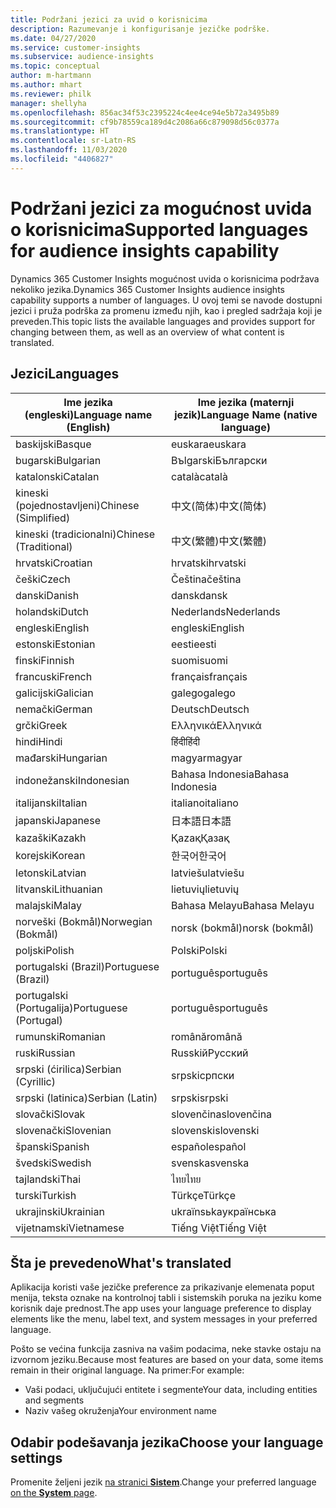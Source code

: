 ```yaml
---
title: Podržani jezici za uvid o korisnicima
description: Razumevanje i konfigurisanje jezičke podrške.
ms.date: 04/27/2020
ms.service: customer-insights
ms.subservice: audience-insights
ms.topic: conceptual
author: m-hartmann
ms.author: mhart
ms.reviewer: philk
manager: shellyha
ms.openlocfilehash: 856ac34f53c2395224c4ee4ce94e5b72a3495b89
ms.sourcegitcommit: cf9b78559ca189d4c2086a66c879098d56c0377a
ms.translationtype: HT
ms.contentlocale: sr-Latn-RS
ms.lasthandoff: 11/03/2020
ms.locfileid: "4406827"
---
```

# <a name="supported-languages-for-audience-insights-capability"></a><span data-ttu-id="ef5c5-103">Podržani jezici za mogućnost uvida o korisnicima</span><span class="sxs-lookup"><span data-stu-id="ef5c5-103">Supported languages for audience insights capability</span></span>

<span data-ttu-id="ef5c5-104">Dynamics 365 Customer Insights mogućnost uvida o korisnicima podržava nekoliko jezika.</span><span class="sxs-lookup"><span data-stu-id="ef5c5-104">Dynamics 365 Customer Insights audience insights capability supports a number of languages.</span></span> <span data-ttu-id="ef5c5-105">U ovoj temi se navode dostupni jezici i pruža podrška za promenu između njih, kao i pregled sadržaja koji je preveden.</span><span class="sxs-lookup"><span data-stu-id="ef5c5-105">This topic lists the available languages and provides support for changing between them, as well as an overview of what content is translated.</span></span>

## <a name="languages"></a><span data-ttu-id="ef5c5-106">Jezici</span><span class="sxs-lookup"><span data-stu-id="ef5c5-106">Languages</span></span>

| <span data-ttu-id="ef5c5-107">Ime jezika (engleski)</span><span class="sxs-lookup"><span data-stu-id="ef5c5-107">Language name (English)</span></span>|  <span data-ttu-id="ef5c5-108">Ime jezika (maternji jezik)</span><span class="sxs-lookup"><span data-stu-id="ef5c5-108">Language Name (native language)</span></span> |
| ------------- | ------------- |
| <span data-ttu-id="ef5c5-109">baskijski</span><span class="sxs-lookup"><span data-stu-id="ef5c5-109">Basque</span></span> | <span data-ttu-id="ef5c5-110">euskara</span><span class="sxs-lookup"><span data-stu-id="ef5c5-110">euskara</span></span> |
| <span data-ttu-id="ef5c5-111">bugarski</span><span class="sxs-lookup"><span data-stu-id="ef5c5-111">Bulgarian</span></span> | <span data-ttu-id="ef5c5-112">Bъlgarski</span><span class="sxs-lookup"><span data-stu-id="ef5c5-112">Български</span></span> |
| <span data-ttu-id="ef5c5-113">katalonski</span><span class="sxs-lookup"><span data-stu-id="ef5c5-113">Catalan</span></span> | <span data-ttu-id="ef5c5-114">català</span><span class="sxs-lookup"><span data-stu-id="ef5c5-114">català</span></span> |
| <span data-ttu-id="ef5c5-115">kineski (pojednostavljeni)</span><span class="sxs-lookup"><span data-stu-id="ef5c5-115">Chinese (Simplified)</span></span> | <span data-ttu-id="ef5c5-116">中文(简体)</span><span class="sxs-lookup"><span data-stu-id="ef5c5-116">中文(简体)</span></span> |
| <span data-ttu-id="ef5c5-117">kineski (tradicionalni)</span><span class="sxs-lookup"><span data-stu-id="ef5c5-117">Chinese (Traditional)</span></span> | <span data-ttu-id="ef5c5-118">中文(繁體)</span><span class="sxs-lookup"><span data-stu-id="ef5c5-118">中文(繁體)</span></span> |
| <span data-ttu-id="ef5c5-119">hrvatski</span><span class="sxs-lookup"><span data-stu-id="ef5c5-119">Croatian</span></span> | <span data-ttu-id="ef5c5-120">hrvatski</span><span class="sxs-lookup"><span data-stu-id="ef5c5-120">hrvatski</span></span> |
| <span data-ttu-id="ef5c5-121">češki</span><span class="sxs-lookup"><span data-stu-id="ef5c5-121">Czech</span></span> | <span data-ttu-id="ef5c5-122">Čeština</span><span class="sxs-lookup"><span data-stu-id="ef5c5-122">čeština</span></span> |
| <span data-ttu-id="ef5c5-123">danski</span><span class="sxs-lookup"><span data-stu-id="ef5c5-123">Danish</span></span> | <span data-ttu-id="ef5c5-124">dansk</span><span class="sxs-lookup"><span data-stu-id="ef5c5-124">dansk</span></span> |
| <span data-ttu-id="ef5c5-125">holandski</span><span class="sxs-lookup"><span data-stu-id="ef5c5-125">Dutch</span></span> | <span data-ttu-id="ef5c5-126">Nederlands</span><span class="sxs-lookup"><span data-stu-id="ef5c5-126">Nederlands</span></span> |
| <span data-ttu-id="ef5c5-127">engleski</span><span class="sxs-lookup"><span data-stu-id="ef5c5-127">English</span></span> | <span data-ttu-id="ef5c5-128">engleski</span><span class="sxs-lookup"><span data-stu-id="ef5c5-128">English</span></span> |
| <span data-ttu-id="ef5c5-129">estonski</span><span class="sxs-lookup"><span data-stu-id="ef5c5-129">Estonian</span></span> | <span data-ttu-id="ef5c5-130">eesti</span><span class="sxs-lookup"><span data-stu-id="ef5c5-130">eesti</span></span> |
| <span data-ttu-id="ef5c5-131">finski</span><span class="sxs-lookup"><span data-stu-id="ef5c5-131">Finnish</span></span> | <span data-ttu-id="ef5c5-132">suomi</span><span class="sxs-lookup"><span data-stu-id="ef5c5-132">suomi</span></span> |
| <span data-ttu-id="ef5c5-133">francuski</span><span class="sxs-lookup"><span data-stu-id="ef5c5-133">French</span></span> | <span data-ttu-id="ef5c5-134">français</span><span class="sxs-lookup"><span data-stu-id="ef5c5-134">français</span></span> |
| <span data-ttu-id="ef5c5-135">galicijski</span><span class="sxs-lookup"><span data-stu-id="ef5c5-135">Galician</span></span> | <span data-ttu-id="ef5c5-136">galego</span><span class="sxs-lookup"><span data-stu-id="ef5c5-136">galego</span></span> |
| <span data-ttu-id="ef5c5-137">nemački</span><span class="sxs-lookup"><span data-stu-id="ef5c5-137">German</span></span> | <span data-ttu-id="ef5c5-138">Deutsch</span><span class="sxs-lookup"><span data-stu-id="ef5c5-138">Deutsch</span></span> |
| <span data-ttu-id="ef5c5-139">grčki</span><span class="sxs-lookup"><span data-stu-id="ef5c5-139">Greek</span></span> | <span data-ttu-id="ef5c5-140">Ελληνικά</span><span class="sxs-lookup"><span data-stu-id="ef5c5-140">Ελληνικά</span></span> |
| <span data-ttu-id="ef5c5-141">hindi</span><span class="sxs-lookup"><span data-stu-id="ef5c5-141">Hindi</span></span> | <span data-ttu-id="ef5c5-142">हिंदी</span><span class="sxs-lookup"><span data-stu-id="ef5c5-142">हिंदी</span></span> |
| <span data-ttu-id="ef5c5-143">mađarski</span><span class="sxs-lookup"><span data-stu-id="ef5c5-143">Hungarian</span></span> | <span data-ttu-id="ef5c5-144">magyar</span><span class="sxs-lookup"><span data-stu-id="ef5c5-144">magyar</span></span> |
| <span data-ttu-id="ef5c5-145">indonežanski</span><span class="sxs-lookup"><span data-stu-id="ef5c5-145">Indonesian</span></span> | <span data-ttu-id="ef5c5-146">Bahasa Indonesia</span><span class="sxs-lookup"><span data-stu-id="ef5c5-146">Bahasa Indonesia</span></span> |
| <span data-ttu-id="ef5c5-147">italijanski</span><span class="sxs-lookup"><span data-stu-id="ef5c5-147">Italian</span></span> | <span data-ttu-id="ef5c5-148">italiano</span><span class="sxs-lookup"><span data-stu-id="ef5c5-148">italiano</span></span> |
| <span data-ttu-id="ef5c5-149">japanski</span><span class="sxs-lookup"><span data-stu-id="ef5c5-149">Japanese</span></span> | <span data-ttu-id="ef5c5-150">日本語</span><span class="sxs-lookup"><span data-stu-id="ef5c5-150">日本語</span></span> |
| <span data-ttu-id="ef5c5-151">kazaški</span><span class="sxs-lookup"><span data-stu-id="ef5c5-151">Kazakh</span></span> | <span data-ttu-id="ef5c5-152">Қazaқ</span><span class="sxs-lookup"><span data-stu-id="ef5c5-152">Қазақ</span></span> |
| <span data-ttu-id="ef5c5-153">korejski</span><span class="sxs-lookup"><span data-stu-id="ef5c5-153">Korean</span></span> | <span data-ttu-id="ef5c5-154">한국어</span><span class="sxs-lookup"><span data-stu-id="ef5c5-154">한국어</span></span> |
| <span data-ttu-id="ef5c5-155">letonski</span><span class="sxs-lookup"><span data-stu-id="ef5c5-155">Latvian</span></span> | <span data-ttu-id="ef5c5-156">latviešu</span><span class="sxs-lookup"><span data-stu-id="ef5c5-156">latviešu</span></span> |
| <span data-ttu-id="ef5c5-157">litvanski</span><span class="sxs-lookup"><span data-stu-id="ef5c5-157">Lithuanian</span></span> | <span data-ttu-id="ef5c5-158">lietuvių</span><span class="sxs-lookup"><span data-stu-id="ef5c5-158">lietuvių</span></span> |
| <span data-ttu-id="ef5c5-159">malajski</span><span class="sxs-lookup"><span data-stu-id="ef5c5-159">Malay</span></span> | <span data-ttu-id="ef5c5-160">Bahasa Melayu</span><span class="sxs-lookup"><span data-stu-id="ef5c5-160">Bahasa Melayu</span></span> |
| <span data-ttu-id="ef5c5-161">norveški (Bokmål)</span><span class="sxs-lookup"><span data-stu-id="ef5c5-161">Norwegian (Bokmål)</span></span> | <span data-ttu-id="ef5c5-162">norsk (bokmål)</span><span class="sxs-lookup"><span data-stu-id="ef5c5-162">norsk (bokmål)</span></span> |
| <span data-ttu-id="ef5c5-163">poljski</span><span class="sxs-lookup"><span data-stu-id="ef5c5-163">Polish</span></span> | <span data-ttu-id="ef5c5-164">Polski</span><span class="sxs-lookup"><span data-stu-id="ef5c5-164">Polski</span></span> |
| <span data-ttu-id="ef5c5-165">portugalski (Brazil)</span><span class="sxs-lookup"><span data-stu-id="ef5c5-165">Portuguese (Brazil)</span></span> | <span data-ttu-id="ef5c5-166">português</span><span class="sxs-lookup"><span data-stu-id="ef5c5-166">português</span></span> |
| <span data-ttu-id="ef5c5-167">portugalski (Portugalija)</span><span class="sxs-lookup"><span data-stu-id="ef5c5-167">Portuguese (Portugal)</span></span> | <span data-ttu-id="ef5c5-168">português</span><span class="sxs-lookup"><span data-stu-id="ef5c5-168">português</span></span> |
| <span data-ttu-id="ef5c5-169">rumunski</span><span class="sxs-lookup"><span data-stu-id="ef5c5-169">Romanian</span></span> | <span data-ttu-id="ef5c5-170">română</span><span class="sxs-lookup"><span data-stu-id="ef5c5-170">română</span></span> |
| <span data-ttu-id="ef5c5-171">ruski</span><span class="sxs-lookup"><span data-stu-id="ef5c5-171">Russian</span></span> | <span data-ttu-id="ef5c5-172">Russkiй</span><span class="sxs-lookup"><span data-stu-id="ef5c5-172">Русский</span></span> |
| <span data-ttu-id="ef5c5-173">srpski (ćirilica)</span><span class="sxs-lookup"><span data-stu-id="ef5c5-173">Serbian (Cyrillic)</span></span> | <span data-ttu-id="ef5c5-174">srpski</span><span class="sxs-lookup"><span data-stu-id="ef5c5-174">српски</span></span> |
| <span data-ttu-id="ef5c5-175">srpski (latinica)</span><span class="sxs-lookup"><span data-stu-id="ef5c5-175">Serbian (Latin)</span></span> | <span data-ttu-id="ef5c5-176">srpski</span><span class="sxs-lookup"><span data-stu-id="ef5c5-176">srpski</span></span> |
| <span data-ttu-id="ef5c5-177">slovački</span><span class="sxs-lookup"><span data-stu-id="ef5c5-177">Slovak</span></span> | <span data-ttu-id="ef5c5-178">slovenčina</span><span class="sxs-lookup"><span data-stu-id="ef5c5-178">slovenčina</span></span> |
| <span data-ttu-id="ef5c5-179">slovenački</span><span class="sxs-lookup"><span data-stu-id="ef5c5-179">Slovenian</span></span> | <span data-ttu-id="ef5c5-180">slovenski</span><span class="sxs-lookup"><span data-stu-id="ef5c5-180">slovenski</span></span> |
| <span data-ttu-id="ef5c5-181">španski</span><span class="sxs-lookup"><span data-stu-id="ef5c5-181">Spanish</span></span> | <span data-ttu-id="ef5c5-182">español</span><span class="sxs-lookup"><span data-stu-id="ef5c5-182">español</span></span> |
| <span data-ttu-id="ef5c5-183">švedski</span><span class="sxs-lookup"><span data-stu-id="ef5c5-183">Swedish</span></span> | <span data-ttu-id="ef5c5-184">svenska</span><span class="sxs-lookup"><span data-stu-id="ef5c5-184">svenska</span></span> |
| <span data-ttu-id="ef5c5-185">tajlandski</span><span class="sxs-lookup"><span data-stu-id="ef5c5-185">Thai</span></span> | <span data-ttu-id="ef5c5-186">ไทย</span><span class="sxs-lookup"><span data-stu-id="ef5c5-186">ไทย</span></span> |
| <span data-ttu-id="ef5c5-187">turski</span><span class="sxs-lookup"><span data-stu-id="ef5c5-187">Turkish</span></span> | <span data-ttu-id="ef5c5-188">Türkçe</span><span class="sxs-lookup"><span data-stu-id="ef5c5-188">Türkçe</span></span> |
| <span data-ttu-id="ef5c5-189">ukrajinski</span><span class="sxs-lookup"><span data-stu-id="ef5c5-189">Ukrainian</span></span> | <span data-ttu-id="ef5c5-190">ukraїnsьka</span><span class="sxs-lookup"><span data-stu-id="ef5c5-190">українська</span></span> |
| <span data-ttu-id="ef5c5-191">vijetnamski</span><span class="sxs-lookup"><span data-stu-id="ef5c5-191">Vietnamese</span></span> | <span data-ttu-id="ef5c5-192">Tiếng Việt</span><span class="sxs-lookup"><span data-stu-id="ef5c5-192">Tiếng Việt</span></span> |

## <a name="whats-translated"></a><span data-ttu-id="ef5c5-193">Šta je prevedeno</span><span class="sxs-lookup"><span data-stu-id="ef5c5-193">What's translated</span></span>

<span data-ttu-id="ef5c5-194">Aplikacija koristi vaše jezičke preference za prikazivanje elemenata poput menija, teksta oznake na kontrolnoj tabli i sistemskih poruka na jeziku kome korisnik daje prednost.</span><span class="sxs-lookup"><span data-stu-id="ef5c5-194">The app uses your language preference to display elements like the menu, label text, and system messages in your preferred language.</span></span>

<span data-ttu-id="ef5c5-195">Pošto se većina funkcija zasniva na vašim podacima, neke stavke ostaju na izvornom jeziku.</span><span class="sxs-lookup"><span data-stu-id="ef5c5-195">Because most features are based on your data, some items remain in their original language.</span></span> <span data-ttu-id="ef5c5-196">Na primer:</span><span class="sxs-lookup"><span data-stu-id="ef5c5-196">For example:</span></span>

- <span data-ttu-id="ef5c5-197">Vaši podaci, uključujući entitete i segmente</span><span class="sxs-lookup"><span data-stu-id="ef5c5-197">Your data, including entities and segments</span></span>
- <span data-ttu-id="ef5c5-198">Naziv vašeg okruženja</span><span class="sxs-lookup"><span data-stu-id="ef5c5-198">Your environment name</span></span>

## <a name="choose-your-language-settings"></a><span data-ttu-id="ef5c5-199">Odabir podešavanja jezika</span><span class="sxs-lookup"><span data-stu-id="ef5c5-199">Choose your language settings</span></span>  

<span data-ttu-id="ef5c5-200">Promenite željeni jezik [ na stranici **Sistem**](system.md).</span><span class="sxs-lookup"><span data-stu-id="ef5c5-200">Change your preferred language [on the **System** page](system.md).</span></span>
